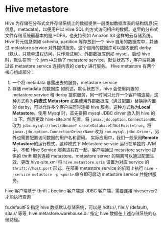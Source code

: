 # Hive metastore
Hive 为存储在分布式文件存储系统上的数据提供一层类似数据库表的结构信息(元信息，metadata)，以便用户以 Hive SQL 的方式访问相应的数据。这里的分布式文件存储系统最基本的是 HDFS，也支持例如 Amazon S3 这样的云存储系统。
Hive 将元信息例如 schema, partition 等存放到一个 hive 自用的数据库中，并通过 metastore service 对外提供服务。这个自用的数据库可以是内嵌的 derby（默认，只能单进程访问，只作测试用）、外部数据库例如 mysql。启动 hive 时，默认在同一个 jvm 中启动了 metastore service，默认状态下，客户端将通过该 metastore service 连接内嵌的 derby 进行服务。 
Hive metastore 有两个核心组成部分：
1. 一个将 metadata 暴露出去的服务，metastore service
2. 存储 metadata 的数据库
如前述，默认状态下，hive 会使用内置的 metastore service 和 derby 提供服务，同一时间只允许一个客户端连接，这种方式称为**内嵌式 Metastore**
如果使用外部数据库（通过配置）替换掉内置的 derby，可以允许多个客户端同时连接 hive 服务，这种方式称为**Local Metastore**。使用 Mysql 时，首先要把 mysql JDBC dirver 放入到 hive 的 lib 下。然后更改 hive-site.xml 配置，将 `javax.jdo.option.ConnectionURL` 改为 `jdbc:mysql://host/dbname? createDatabaseIfNotExist=true`，将 `javax.jdo.option.ConnectionDriverName` 改为 `com.mysql.jdbc.Driver`，另外也需要配置访问数据的用户名和密码。
实际应用中，我们一般采用**Remote Metastore**的运行模式，这种模式下 Metastore servcie 运行在单独的 JVM 中，不和 Hive Service 服务进程在一起。客户端通过 metastore service 提供的 thrift 服务连接 metastore。metastore server 的隔离可以通过配置生效，更改 hive-site.xml 将 `hive.metastore.uris` 设置为对应 service 的 `thrift://host:port` 形式。在部署 metastore service 的机器上执行 `hive --service metastore -p <port>` 命令即可启动 metastore service 并提供服务。

hive 客户端基于 thrift；beeline 客户端是 JDBC 客户端，需要连接 hiveserver2 才能执行查询


fs.defaultFS 指定 hive 数据默认存储系统，可以是 hdfs://, file:// (default), s3a:// 等等,  hive.metastore.warehouse.dir 指定 hive 数据在上述存储系统的存储路径。